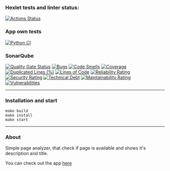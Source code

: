 ### Hexlet tests and linter status:
[![Actions Status](https://github.com/UselessHumster/python-project-83/actions/workflows/hexlet-check.yml/badge.svg)](https://github.com/UselessHumster/python-project-83/actions)

### App own tests
[![Python CI](https://github.com/UselessHumster/python-project-83/actions/workflows/app-tests.yaml/badge.svg?branch=main)](https://github.com/UselessHumster/python-project-83/actions/workflows/app-tests.yaml)


### SonarQube
[![Quality Gate Status](https://sonarcloud.io/api/project_badges/measure?project=UselessHumster_python-project-83&metric=alert_status)](https://sonarcloud.io/summary/new_code?id=UselessHumster_python-project-83)
[![Bugs](https://sonarcloud.io/api/project_badges/measure?project=UselessHumster_python-project-83&metric=bugs)](https://sonarcloud.io/summary/new_code?id=UselessHumster_python-project-83)
[![Code Smells](https://sonarcloud.io/api/project_badges/measure?project=UselessHumster_python-project-83&metric=code_smells)](https://sonarcloud.io/summary/new_code?id=UselessHumster_python-project-83)
[![Coverage](https://sonarcloud.io/api/project_badges/measure?project=UselessHumster_python-project-83&metric=coverage)](https://sonarcloud.io/summary/new_code?id=UselessHumster_python-project-83)
[![Duplicated Lines (%)](https://sonarcloud.io/api/project_badges/measure?project=UselessHumster_python-project-83&metric=duplicated_lines_density)](https://sonarcloud.io/summary/new_code?id=UselessHumster_python-project-83)
[![Lines of Code](https://sonarcloud.io/api/project_badges/measure?project=UselessHumster_python-project-83&metric=ncloc)](https://sonarcloud.io/summary/new_code?id=UselessHumster_python-project-83)
[![Reliability Rating](https://sonarcloud.io/api/project_badges/measure?project=UselessHumster_python-project-83&metric=reliability_rating)](https://sonarcloud.io/summary/new_code?id=UselessHumster_python-project-83)
[![Security Rating](https://sonarcloud.io/api/project_badges/measure?project=UselessHumster_python-project-83&metric=security_rating)](https://sonarcloud.io/summary/new_code?id=UselessHumster_python-project-83)
[![Technical Debt](https://sonarcloud.io/api/project_badges/measure?project=UselessHumster_python-project-83&metric=sqale_index)](https://sonarcloud.io/summary/new_code?id=UselessHumster_python-project-83)
[![Maintainability Rating](https://sonarcloud.io/api/project_badges/measure?project=UselessHumster_python-project-83&metric=sqale_rating)](https://sonarcloud.io/summary/new_code?id=UselessHumster_python-project-83)
[![Vulnerabilities](https://sonarcloud.io/api/project_badges/measure?project=UselessHumster_python-project-83&metric=vulnerabilities)](https://sonarcloud.io/summary/new_code?id=UselessHumster_python-project-83)


---
### Installation and start
```commandline
make build
make install
make start
```


---
### About
Simple page analyzer, that check if page is available and shows it's description and title.


You can check out the app [here](https://python-project-83-fgro.onrender.com/)